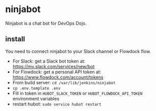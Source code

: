 # ninjabot

Ninjabot is a chat bot for DevOps Dojo.

## install

You need to connect ninjabot to your Slack channel or Flowdock flow.

- For Slack: get a Slack bot token at: https://my.slack.com/services/new/bot
- For Flowdock: get a personal API token at: https://www.flowdock.com/account/tokens
- From build server: `cd /var/lib/jenkins/ninjabot`
- `cp .env.template .env`
- Fill in token in `HUBOT_SLACK_TOKEN` or `HUBOT_FLOWDOCK_API_TOKEN` environment variables
- restart hubot: `sudo service hubot restart`
